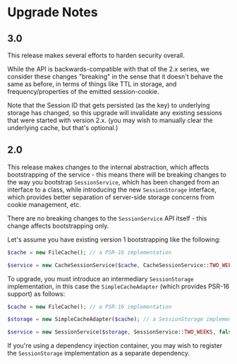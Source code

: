 # Upgrade Notes

## 3.0

This release makes several efforts to harden security overall.

While the API is backwards-compatible with that of the 2.x series, we consider these
changes "breaking" in the sense that it doesn't behave the same as before, in terms of
things like TTL in storage, and frequency/properties of the emitted session-cookie.

Note that the Session ID that gets persisted (as the key) to underlying storage has changed,
so this upgrade will invalidate any existing sessions that were started with version 2.x.
(you may wish to manually clear the underlying cache, but that's optional.)

## 2.0

This release makes changes to the internal abstraction, which affects bootstrapping of the
service - this means there will be breaking changes to the way you bootstrap `SessionService`,
which has been changed from an interface to a class, while introducing the new `SessionStorage`
interface, which provides better separation of server-side storage concerns from cookie management, etc.

There are no breaking changes to the `SessionService` API itself - this change affects bootstrapping only.

Let's assume you have existing version 1 bootstrapping like the following:

```php
$cache = new FileCache(); // a PSR-16 implementation

$service = new CacheSessionService($cache, CacheSessionService::TWO_WEEKS, false);
```

To upgrade, you must introduce an intermediary `SessionStorage` implementation, in this case the
`SimpleCacheAdapter` (which provides PSR-16 support) as follows:

```php
$cache = new FileCache(); // a PSR-16 implementation

$storage = new SimpleCacheAdapter($cache); // a SessionStorage implementation

$service = new SessionService($storage, SessionService::TWO_WEEKS, false);
```

If you're using a dependency injection container, you may wish to register the `SessionStorage`
implementation as a separate dependency.
